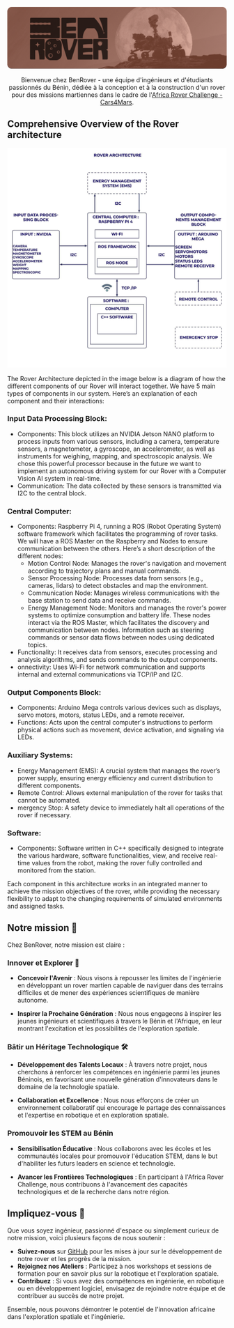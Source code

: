 <p align="center">
  <img width="900" src="https://raw.githubusercontent.com/BenRover-24/.github/main/profile/assets/Banner.png">
</p>

<div align="center">

Bienvenue chez BenRover - une équipe d'ingénieurs et d'étudiants passionnés du Bénin, dédiée à la conception et à la construction d'un rover pour des missions martiennes dans le cadre de l'<a href="https://cars4mars.co.za/">Africa Rover Challenge - Cars4Mars</a>.

</div>



## Comprehensive Overview of the Rover architecture
![Comprehensive Overview of the Rover architecture img](https://github.com/BenRover-24/docs/blob/main/docs/electronics/images/rover_architecture.jpg)

The Rover Architecture depicted in the image below is a diagram of how the different components of our Rover will interact together. We have 5 main types of components in our system. Here’s an explanation of each component and their interactions:

### Input Data Processing Block:
*	Components: This block utilizes an NVIDIA Jetson NANO platform to process inputs from various sensors, including a camera, temperature sensors, a magnetometer, a gyroscope, an accelerometer, as well as instruments for weighing, mapping, and spectroscopic analysis. We chose this powerful processor because in the future we want to implement an autonomous driving system for our Rover with a Computer Vision AI system in real-time.
*	Communication: The data collected by these sensors is transmitted via I2C to the central block.

### Central Computer:
* Components: Raspberry Pi 4, running a ROS (Robot Operating System) software framework which facilitates the programming of rover tasks. We will have a ROS Master on the Raspberry and Nodes to ensure communication between the others. Here’s a short description of the different nodes:
  *  Motion Control Node: Manages the rover's navigation and movement according to trajectory plans and manual commands.
	*  Sensor Processing Node: Processes data from sensors (e.g., cameras, lidars) to detect obstacles and map the environment.
	*  Communication Node: Manages wireless communications with the base station to send data and receive commands.
	*  Energy Management Node: Monitors and manages the rover's power systems to optimize consumption and battery life.
These nodes interact via the ROS Master, which facilitates the discovery and communication between nodes. Information such as steering commands or sensor data flows between nodes using dedicated topics.
*  Functionality: It receives data from sensors, executes processing and analysis algorithms, and sends commands to the output components.
* onnectivity: Uses Wi-Fi for network communication and supports internal and external communications via TCP/IP and I2C.

### Output Components Block:
*  Components: Arduino Mega controls various devices such as displays, servo motors, motors, status LEDs, and a remote receiver.
*  Functions: Acts upon the central computer's instructions to perform physical actions such as movement, device activation, and signaling via LEDs.

### Auxiliary Systems:
*  Energy Management (EMS): A crucial system that manages the rover’s power supply, ensuring energy efficiency and current distribution to different components.
*  Remote Control: Allows external manipulation of the rover for tasks that cannot be automated.
* mergency Stop: A safety device to immediately halt all operations of the rover if necessary.

### Software:
*  Components: Software written in C++ specifically designed to integrate the various hardware, software functionalities, view, and receive real-time values from the robot, making the rover fully controlled and monitored from the station.

Each component in this architecture works in an integrated manner to achieve the mission objectives of the rover, while providing the necessary flexibility to adapt to the changing requirements of simulated environments and assigned tasks.








## Notre mission 🚀

Chez BenRover, notre mission est claire :

### Innover et Explorer 🌌

- **Concevoir l'Avenir** : Nous visons à repousser les limites de l'ingénierie en développant un rover martien capable de naviguer dans des terrains difficiles et de mener des expériences scientifiques de manière autonome.

- **Inspirer la Prochaine Génération** : Nous nous engageons à inspirer les jeunes ingénieurs et scientifiques à travers le Bénin et l'Afrique, en leur montrant l'excitation et les possibilités de l'exploration spatiale.

### Bâtir un Héritage Technologique 🛠️

- **Développement des Talents Locaux** : À travers notre projet, nous cherchons à renforcer les compétences en ingénierie parmi les jeunes Béninois, en favorisant une nouvelle génération d'innovateurs dans le domaine de la technologie spatiale.

- **Collaboration et Excellence** : Nous nous efforçons de créer un environnement collaboratif qui encourage le partage des connaissances et l'expertise en robotique et en exploration spatiale.

### Promouvoir les STEM au Bénin

- **Sensibilisation Éducative** : Nous collaborons avec les écoles et les communautés locales pour promouvoir l'éducation STEM, dans le but d'habiliter les futurs leaders en science et technologie.

- **Avancer les Frontières Technologiques** : En participant à l'Africa Rover Challenge, nous contribuons à l'avancement des capacités technologiques et de la recherche dans notre région.



## Impliquez-vous 🤝

Que vous soyez ingénieur, passionné d'espace ou simplement curieux de notre mission, voici plusieurs façons de nous soutenir :

- **Suivez-nous** sur [GitHub](https://github.com/BenRover-24) pour les mises à jour sur le développement de notre rover et les progrès de la mission.
- **Rejoignez nos Ateliers** : Participez à nos workshops et sessions de formation pour en savoir plus sur la robotique et l'exploration spatiale.
- **Contribuez** : Si vous avez des compétences en ingénierie, en robotique ou en développement logiciel, envisagez de rejoindre notre équipe et de contribuer au succès de notre projet.

Ensemble, nous pouvons démontrer le potentiel de l'innovation africaine dans l'exploration spatiale et l'ingénierie.
